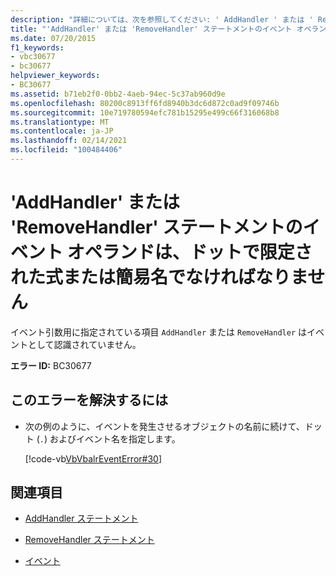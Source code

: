 ```yaml
---
description: "詳細については、次を参照してください: ' AddHandler ' または ' RemoveHandler ' ステートメントのイベントオペランドはドットで修飾された式または簡易名でなければなりません"
title: "'AddHandler' または 'RemoveHandler' ステートメントのイベント オペランドは、ドットで限定された式または簡易名でなければなりません"
ms.date: 07/20/2015
f1_keywords:
- vbc30677
- bc30677
helpviewer_keywords:
- BC30677
ms.assetid: b71eb2f0-0bb2-4aeb-94ec-5c37ab960d9e
ms.openlocfilehash: 80200c8913ff6fd8940b3dc6d872c0ad9f09746b
ms.sourcegitcommit: 10e719780594efc781b15295e499c66f316068b8
ms.translationtype: MT
ms.contentlocale: ja-JP
ms.lasthandoff: 02/14/2021
ms.locfileid: "100484406"
---
```

# <a name="addhandler-or-removehandler-statement-event-operand-must-be-a-dot-qualified-expression-or-a-simple-name"></a>'AddHandler' または 'RemoveHandler' ステートメントのイベント オペランドは、ドットで限定された式または簡易名でなければなりません

イベント引数用に指定されている項目 `AddHandler` または `RemoveHandler` はイベントとして認識されていません。  
  
 **エラー ID:** BC30677  
  
## <a name="to-correct-this-error"></a>このエラーを解決するには  
  
- 次の例のように、イベントを発生させるオブジェクトの名前に続けて、ドット (`.`) およびイベント名を指定します。  
  
     [!code-vb[VbVbalrEventError#30](~/samples/snippets/visualbasic/VS_Snippets_VBCSharp/VbVbalrEventError/VB/VbVbalrEventError.vb#30)]  
  
## <a name="see-also"></a>関連項目

- [AddHandler ステートメント](../language-reference/statements/addhandler-statement.md)
- [RemoveHandler ステートメント](../language-reference/statements/removehandler-statement.md)

- [イベント](../programming-guide/language-features/events/index.md)
